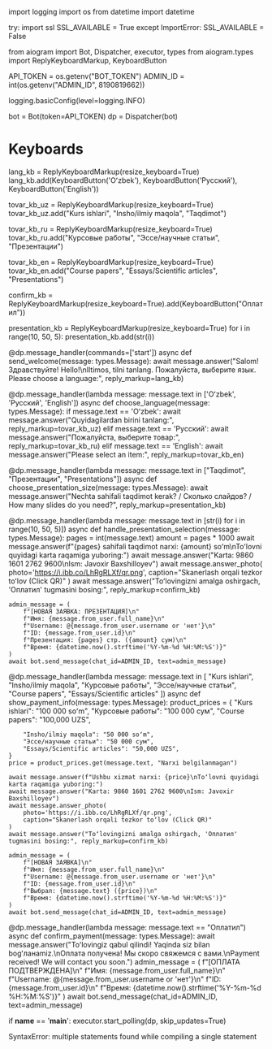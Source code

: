 import logging
import os
from datetime import datetime

try:
    import ssl
    SSL_AVAILABLE = True
except ImportError:
    SSL_AVAILABLE = False

from aiogram import Bot, Dispatcher, executor, types
from aiogram.types import ReplyKeyboardMarkup, KeyboardButton

API_TOKEN = os.getenv("BOT_TOKEN")
ADMIN_ID = int(os.getenv("ADMIN_ID", 8190819662))

logging.basicConfig(level=logging.INFO)

bot = Bot(token=API_TOKEN)
dp = Dispatcher(bot)

# Keyboards
lang_kb = ReplyKeyboardMarkup(resize_keyboard=True)
lang_kb.add(KeyboardButton('Oʻzbek'), KeyboardButton('Русский'), KeyboardButton('English'))

tovar_kb_uz = ReplyKeyboardMarkup(resize_keyboard=True)
tovar_kb_uz.add("Kurs ishlari", "Insho/ilmiy maqola", "Taqdimot")

tovar_kb_ru = ReplyKeyboardMarkup(resize_keyboard=True)
tovar_kb_ru.add("Курсовые работы", "Эссе/научные статьи", "Презентации")

tovar_kb_en = ReplyKeyboardMarkup(resize_keyboard=True)
tovar_kb_en.add("Course papers", "Essays/Scientific articles", "Presentations")

confirm_kb = ReplyKeyboardMarkup(resize_keyboard=True).add(KeyboardButton("Оплатил"))

presentation_kb = ReplyKeyboardMarkup(resize_keyboard=True)
for i in range(10, 50, 5):
    presentation_kb.add(str(i))

@dp.message_handler(commands=['start'])
async def send_welcome(message: types.Message):
    await message.answer("Salom! Здравствуйте! Hello!\nIltimos, tilni tanlang. Пожалуйста, выберите язык. Please choose a language:", reply_markup=lang_kb)

@dp.message_handler(lambda message: message.text in ['Oʻzbek', 'Русский', 'English'])
async def choose_language(message: types.Message):
    if message.text == 'Oʻzbek':
        await message.answer("Quyidagilardan birini tanlang:", reply_markup=tovar_kb_uz)
    elif message.text == 'Русский':
        await message.answer("Пожалуйста, выберите товар:", reply_markup=tovar_kb_ru)
    elif message.text == 'English':
        await message.answer("Please select an item:", reply_markup=tovar_kb_en)

@dp.message_handler(lambda message: message.text in ["Taqdimot", "Презентации", "Presentations"])
async def choose_presentation_size(message: types.Message):
    await message.answer("Nechta sahifali taqdimot kerak? / Сколько слайдов? / How many slides do you need?", reply_markup=presentation_kb)

@dp.message_handler(lambda message: message.text in [str(i) for i in range(10, 50, 5)])
async def handle_presentation_selection(message: types.Message):
    pages = int(message.text)
    amount = pages * 1000
    await message.answer(f"{pages} sahifali taqdimot narxi: {amount} soʻm\nToʻlovni quyidagi karta raqamiga yuboring:")
    await message.answer("Karta: 9860 1601 2762 9600\nIsm: Javoxir Baxshilloyev")
    await message.answer_photo(
        photo='https://i.ibb.co/LhRgRLXf/qr.png',
        caption="Skanerlash orqali tezkor toʻlov (Click QR)"
    )
    await message.answer("Toʻlovingizni amalga oshirgach, 'Оплатил' tugmasini bosing:", reply_markup=confirm_kb)

    admin_message = (
        f"[НОВАЯ ЗАЯВКА: ПРЕЗЕНТАЦИЯ]\n"
        f"Имя: {message.from_user.full_name}\n"
        f"Username: @{message.from_user.username or 'нет'}\n"
        f"ID: {message.from_user.id}\n"
        f"Презентация: {pages} стр. ({amount} сум)\n"
        f"Время: {datetime.now().strftime('%Y-%m-%d %H:%M:%S')}"
    )
    await bot.send_message(chat_id=ADMIN_ID, text=admin_message)

@dp.message_handler(lambda message: message.text in [
    "Kurs ishlari", "Insho/ilmiy maqola",
    "Курсовые работы", "Эссе/научные статьи",
    "Course papers", "Essays/Scientific articles"
])
async def show_payment_info(message: types.Message):
    product_prices = {
        "Kurs ishlari": "100 000 soʻm",
        "Курсовые работы": "100 000 сум",
        "Course papers": "100,000 UZS",

        "Insho/ilmiy maqola": "50 000 soʻm",
        "Эссе/научные статьи": "50 000 сум",
        "Essays/Scientific articles": "50,000 UZS",
    }
    price = product_prices.get(message.text, "Narxi belgilanmagan")

    await message.answer(f"Ushbu xizmat narxi: {price}\nToʻlovni quyidagi karta raqamiga yuboring:")
    await message.answer("Karta: 9860 1601 2762 9600\nIsm: Javoxir Baxshilloyev")
    await message.answer_photo(
        photo='https://i.ibb.co/LhRgRLXf/qr.png',
        caption="Skanerlash orqali tezkor toʻlov (Click QR)"
    )
    await message.answer("Toʻlovingizni amalga oshirgach, 'Оплатил' tugmasini bosing:", reply_markup=confirm_kb)

    admin_message = (
        f"[НОВАЯ ЗАЯВКА]\n"
        f"Имя: {message.from_user.full_name}\n"
        f"Username: @{message.from_user.username or 'нет'}\n"
        f"ID: {message.from_user.id}\n"
        f"Выбрал: {message.text} ({price})\n"
        f"Время: {datetime.now().strftime('%Y-%m-%d %H:%M:%S')}"
    )
    await bot.send_message(chat_id=ADMIN_ID, text=admin_message)

@dp.message_handler(lambda message: message.text == "Оплатил")
async def confirm_payment(message: types.Message):
    await message.answer("Toʻlovingiz qabul qilindi! Yaqinda siz bilan bogʻланamiz.\nОплата получена! Мы скоро свяжемся с вами.\nPayment received! We will contact you soon.")
    admin_message = (
        f"[ОПЛАТА ПОДТВЕРЖДЕНА]\n"
        f"Имя: {message.from_user.full_name}\n"
        f"Username: @{message.from_user.username or 'нет'}\n"
        f"ID: {message.from_user.id}\n"
        f"Время: {datetime.now().strftime('%Y-%m-%d %H:%M:%S')}"
    )
    await bot.send_message(chat_id=ADMIN_ID, text=admin_message)

if __name__ == '__main__':
    executor.start_polling(dp, skip_updates=True)
    
SyntaxError: multiple statements found while compiling a single statement

